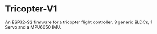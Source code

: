 # Tricopter-V1
An ESP32-S2 firmware for a tricopter flight controller. 3 generic BLDCs, 1 Servo and a MPU6050 IMU. 

